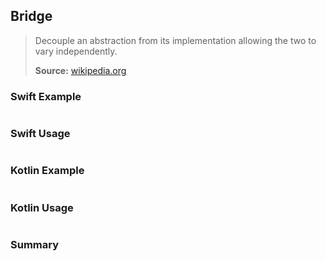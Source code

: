 ## Bridge

> Decouple an abstraction from its implementation allowing the two to vary independently.
>
>**Source:** [wikipedia.org](https://en.wikipedia.org/wiki/Bridge_pattern)

### Swift Example

```swift


````

### Swift Usage

```swift


````

### Kotlin Example

```kotlin


````

### Kotlin Usage

```kotlin


````

### Summary